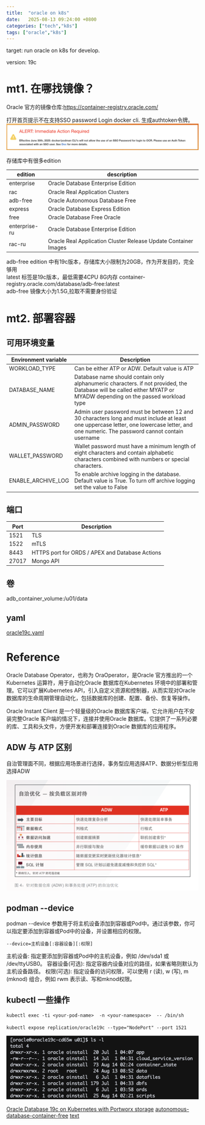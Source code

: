 ```yaml
---
title:  "oracle on k8s"
date:   2025-08-13 09:24:00 +0800
categories: ["tech","k8s"]
tags: ["oracle","k8s"]
---
```


target: run oracle on k8s for develop.

version: 19c

# mt1. 在哪找镜像？

Oracle 官方的镜像仓库:https://container-registry.oracle.com/

打开首页提示不在支持SSO password Login docker cli. 生成authtoken令牌。
![sso forbidden](<../assets/img/posts/2025-08-13-oracle on k8s/image.png>)


存储库中有很多edition

| edition | description | 
| --- | --- |
| enterprise |  Oracle Database Enterprise Edition|
| rac | Oracle Real Application Clusters |
| adb-free | Oracle Autonomous Database Free |
| express |  Oracle Database Express Edition |
| free | Oracle Database Free  Oracle |
| enterprise-ru | Oracle Database Enterprise Edition  |
| rac-ru | Oracle Real Application Cluster Release Update Container Images |

adb-free edition 中有19c版本，存储库大小限制为20GB，作为开发目的，完全够用  
latest 标签是19c版本，最低需要4CPU 8G内存 
container-registry.oracle.com/database/adb-free:latest  
adb-free 镜像大小为1.5G,拉取不需要身份验证  

# mt2. 部署容器

## 可用环境变量
| Environment variable |	Description |
| ---- | --- |
| WORKLOAD_TYPE |	Can be either ATP or ADW. Default value is ATP |
| DATABASE_NAME	| Database name should contain only alphanumeric characters. if not provided, the Database will be called either MYATP or MYADW depending on the passed workload type|
|ADMIN_PASSWORD |	Admin user password must be between 12 and 30 characters long and must include at least one uppercase letter, one lowercase letter, and one numeric. The password cannot contain username |
|WALLET_PASSWORD |	Wallet password must have a minimum length of eight characters and contain alphabetic characters combined with numbers or special characters.|
| ENABLE_ARCHIVE_LOG |	To enable archive logging in the database. Default value is True. To turn off archive logging set the value to False |

## 端口
| Port |	Description |
| ---- | ---- |
| 1521 |	TLS |
| 1522 |	mTLS |
| 8443 |	HTTPS port for ORDS / APEX and Database Actions |
| 27017 |	Mongo API |

## 卷
adb_container_volume:/u01/data


## yaml
[oracle19c.yaml](/assets/file/oracle19c.yaml)

# Reference

Oracle Database Operator，也称为 OraOperator，是Oracle 官方推出的一个Kubernetes 运算符，用于自动化Oracle 数据库在Kubernetes 环境中的部署和管理。它可以扩展Kubernetes API，引入自定义资源和控制器，从而实现对Oracle 数据库的生命周期管理自动化，包括数据库的创建、配置、备份、恢复等操作。

Oracle Instant Client 是一个轻量级的Oracle 数据库客户端，它允许用户在不安装完整Oracle 客户端的情况下，连接并使用Oracle 数据库。它提供了一系列必要的库、工具和头文件，方便开发和部署连接到Oracle 数据库的应用程序。

## ADW 与 ATP 区别

自治管理面不同，根据应用场景进行选择，事务型应用选择ATP、数据分析型应用选择ADW

![ADW & ATP](<../assets/img/posts/2025-08-13-oracle on k8s/image-1.png>)

## podman --device
podman --device 参数用于将主机设备添加到容器或Pod中。通过该参数，你可以指定要添加到容器或Pod中的设备，并设置相应的权限。

```shell
--device=主机设备[:容器设备][:权限]
```

主机设备:
指定要添加到容器或Pod中的主机设备，例如 /dev/sda1 或 /dev/ttyUSB0。
容器设备(可选):
指定容器内设备对应的路径，如果省略则默认为主机设备路径。
权限(可选):
指定设备的访问权限，可以使用 r (读), w (写), m (mknod) 组合，例如 rwm 表示读、写和mknod权限。

## kubectl 一些操作
```shell
kubectl exec -ti <your-pod-name>  -n <your-namespace>  -- /bin/sh

kubectl expose replication/oracle19c --type="NodePort" --port 1521
```

![alt text](<../assets/img/posts/2025-08-13-oracle on k8s/image-2.png>)

[Oracle Database 19c on Kubernetes with Portworx storage](https://ronekins.com/2020/11/06/oracle-database-19c-on-kubernetes-with-portworx-storage/)
[autonomous-database-container-free](https://docs.oracle.com/en-us/iaas/autonomous-database-serverless/doc/autonomous-database-container-free.html#GUID-03B5601E-E15B-4ECC-9929-D06ACF576857)
[text](https://www.oracle.com/database/technologies/instant-client/downloads.html)
